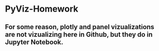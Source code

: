 # PyViz-Homework

## For some reason, plotly and panel vizualizations are not vizualizing here in Github, but they do in Jupyter Notebook.
